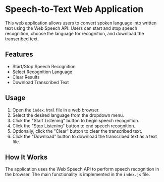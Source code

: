 # Speech-to-Text Web Application

This web application allows users to convert spoken language into written text using the Web Speech API. Users can start and stop speech recognition, choose the language for recognition, and download the transcribed text.

## Features

- Start/Stop Speech Recognition
- Select Recognition Language
- Clear Results
- Download Transcribed Text

## Usage

1. Open the `index.html` file in a web browser.
2. Select the desired language from the dropdown menu.
3. Click the "Start Listening" button to begin speech recognition.
4. Click the "Stop Listening" button to end speech recognition.
5. Optionally, click the "Clear" button to clear the transcribed text.
6. Click the "Download" button to download the transcribed text as a text file.

## How It Works

The application uses the Web Speech API to perform speech recognition in the browser. The main functionality is implemented in the `index.js` file. 


